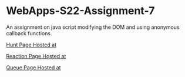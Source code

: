 # WebApps-S22-Assignment-7
An assignment on java script modifying the DOM and using anonymous callback functions.<br>

[Hunt Page Hosted at](https://44-563-web-apps-s22.github.io/webapps-s22-assignment-7-bindisanjay/hunt.html)<br>

[Reaction Page Hosted at](https://44-563-web-apps-s22.github.io/webapps-s22-assignment-7-bindisanjay/reaction.html)<br>

[Queue Page Hosted at](https://44-563-web-apps-s22.github.io/webapps-s22-assignment-7-bindisanjay/queue.html)<br>
